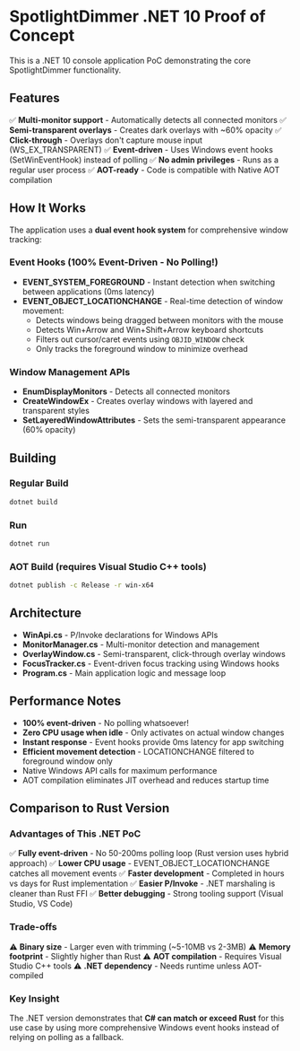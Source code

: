 # SpotlightDimmer .NET 10 Proof of Concept

This is a .NET 10 console application PoC demonstrating the core SpotlightDimmer functionality.

## Features

✅ **Multi-monitor support** - Automatically detects all connected monitors
✅ **Semi-transparent overlays** - Creates dark overlays with ~60% opacity
✅ **Click-through** - Overlays don't capture mouse input (WS_EX_TRANSPARENT)
✅ **Event-driven** - Uses Windows event hooks (SetWinEventHook) instead of polling
✅ **No admin privileges** - Runs as a regular user process
✅ **AOT-ready** - Code is compatible with Native AOT compilation

## How It Works

The application uses a **dual event hook system** for comprehensive window tracking:

### Event Hooks (100% Event-Driven - No Polling!)
- **EVENT_SYSTEM_FOREGROUND** - Instant detection when switching between applications (0ms latency)
- **EVENT_OBJECT_LOCATIONCHANGE** - Real-time detection of window movement:
  - Detects windows being dragged between monitors with the mouse
  - Detects Win+Arrow and Win+Shift+Arrow keyboard shortcuts
  - Filters out cursor/caret events using `OBJID_WINDOW` check
  - Only tracks the foreground window to minimize overhead

### Window Management APIs
- **EnumDisplayMonitors** - Detects all connected monitors
- **CreateWindowEx** - Creates overlay windows with layered and transparent styles
- **SetLayeredWindowAttributes** - Sets the semi-transparent appearance (60% opacity)

## Building

### Regular Build
```bash
dotnet build
```

### Run
```bash
dotnet run
```

### AOT Build (requires Visual Studio C++ tools)
```bash
dotnet publish -c Release -r win-x64
```

## Architecture

- **WinApi.cs** - P/Invoke declarations for Windows APIs
- **MonitorManager.cs** - Multi-monitor detection and management
- **OverlayWindow.cs** - Semi-transparent, click-through overlay windows
- **FocusTracker.cs** - Event-driven focus tracking using Windows hooks
- **Program.cs** - Main application logic and message loop

## Performance Notes

- **100% event-driven** - No polling whatsoever!
- **Zero CPU usage when idle** - Only activates on actual window changes
- **Instant response** - Event hooks provide 0ms latency for app switching
- **Efficient movement detection** - LOCATIONCHANGE filtered to foreground window only
- Native Windows API calls for maximum performance
- AOT compilation eliminates JIT overhead and reduces startup time

## Comparison to Rust Version

### Advantages of This .NET PoC
✅ **Fully event-driven** - No 50-200ms polling loop (Rust version uses hybrid approach)
✅ **Lower CPU usage** - EVENT_OBJECT_LOCATIONCHANGE catches all movement events
✅ **Faster development** - Completed in hours vs days for Rust implementation
✅ **Easier P/Invoke** - .NET marshaling is cleaner than Rust FFI
✅ **Better debugging** - Strong tooling support (Visual Studio, VS Code)

### Trade-offs
⚠️ **Binary size** - Larger even with trimming (~5-10MB vs 2-3MB)
⚠️ **Memory footprint** - Slightly higher than Rust
⚠️ **AOT compilation** - Requires Visual Studio C++ tools
⚠️ **.NET dependency** - Needs runtime unless AOT-compiled

### Key Insight
The .NET version demonstrates that **C# can match or exceed Rust** for this use case by using more comprehensive Windows event hooks instead of relying on polling as a fallback.
